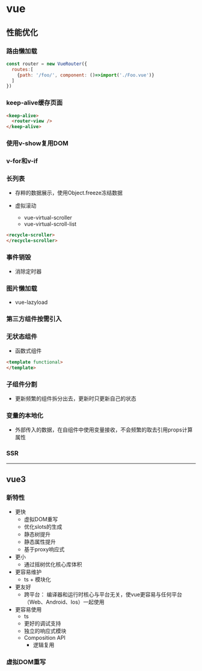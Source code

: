 # vue

## 性能优化

### 路由懒加载

```js
const router = new VueRouter({
  routes:[
    {path: '/foo/', component: ()=>import('./Foo.vue')}
  ]
})
```

### keep-alive缓存页面

```html
<keep-alive>
  <router-view />
</keep-alive>
```

### 使用v-show复用DOM

### v-for和v-if

### 长列表

- 存粹的数据展示，使用Object.freeze冻结数据

- 虚拟滚动
  - vue-virtual-scroller
  - vue-virtual-scroll-list

```html
<recycle-scroller>
</recycle-scroller>
```

### 事件销毁

- 消除定时器

### 图片懒加载

- vue-lazyload

### 第三方组件按需引入

### 无状态组件

- 函数式组件

```html
<template functional>
</template>
```

### 子组件分割

- 更新频繁的组件拆分出去，更新时只更新自己的状态

### 变量的本地化

- 外部传入的数据，在自组件中使用变量接收，不会频繁的取去引用props计算属性

### SSR

----

## vue3

### 新特性

- 更快
  - 虚拟DOM重写
  - 优化slots的生成
  - 静态树提升
  - 静态属性提升
  - 基于proxy响应式
- 更小
  - 通过摇树优化核心库体积
- 更容易维护
  - ts + 模块化
- 更友好
  - 跨平台： 编译器和运行时核心与平台无关，使vue更容易与任何平台（Web、Android、Ios）一起使用
- 更容易使用
  - ts
  - 更好的调试支持
  - 独立的响应式模块
  - Composition API
    - 逻辑复用

### 虚拟DOM重写


